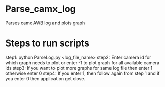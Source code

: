 # Parse_camx_log
Parses camx AWB log and plots graph

# Steps to run scripts
step1: python ParseLog.py <log_file_name>
step2: Enter camera id for which graph needs to plot or enter -1 to plot graph for all available camera ids
step3: If you want to plot more graphs for same log file then enter 1 otherwise enter 0
step4: If you enter 1, then follow again from step 1 and if you enter 0 then application get close.

